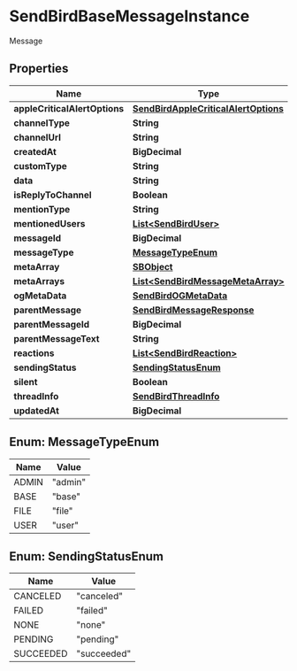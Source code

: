 

# SendBirdBaseMessageInstance

Message

## Properties

| Name | Type | Description | Notes |
|------------ | ------------- | ------------- | -------------|
|**appleCriticalAlertOptions** | [**SendBirdAppleCriticalAlertOptions**](SendBirdAppleCriticalAlertOptions.md) |  |  [optional] |
|**channelType** | **String** |  |  [optional] |
|**channelUrl** | **String** |  |  [optional] |
|**createdAt** | **BigDecimal** |  |  [optional] |
|**customType** | **String** |  |  [optional] |
|**data** | **String** |  |  [optional] |
|**isReplyToChannel** | **Boolean** |  |  [optional] |
|**mentionType** | **String** |  |  [optional] |
|**mentionedUsers** | [**List&lt;SendBirdUser&gt;**](SendBirdUser.md) |  |  [optional] |
|**messageId** | **BigDecimal** |  |  [optional] |
|**messageType** | [**MessageTypeEnum**](#MessageTypeEnum) |  |  [optional] |
|**metaArray** | [**SBObject**](SBObject.md) |  |  [optional] |
|**metaArrays** | [**List&lt;SendBirdMessageMetaArray&gt;**](SendBirdMessageMetaArray.md) |  |  [optional] |
|**ogMetaData** | [**SendBirdOGMetaData**](SendBirdOGMetaData.md) |  |  [optional] |
|**parentMessage** | [**SendBirdMessageResponse**](SendBirdMessageResponse.md) |  |  [optional] |
|**parentMessageId** | **BigDecimal** |  |  [optional] |
|**parentMessageText** | **String** |  |  [optional] |
|**reactions** | [**List&lt;SendBirdReaction&gt;**](SendBirdReaction.md) |  |  [optional] |
|**sendingStatus** | [**SendingStatusEnum**](#SendingStatusEnum) |  |  [optional] |
|**silent** | **Boolean** |  |  [optional] |
|**threadInfo** | [**SendBirdThreadInfo**](SendBirdThreadInfo.md) |  |  [optional] |
|**updatedAt** | **BigDecimal** |  |  [optional] |



## Enum: MessageTypeEnum

| Name | Value |
|---- | -----|
| ADMIN | &quot;admin&quot; |
| BASE | &quot;base&quot; |
| FILE | &quot;file&quot; |
| USER | &quot;user&quot; |



## Enum: SendingStatusEnum

| Name | Value |
|---- | -----|
| CANCELED | &quot;canceled&quot; |
| FAILED | &quot;failed&quot; |
| NONE | &quot;none&quot; |
| PENDING | &quot;pending&quot; |
| SUCCEEDED | &quot;succeeded&quot; |



